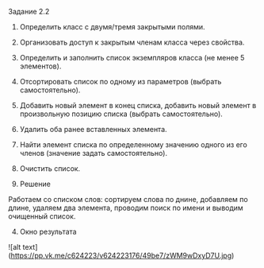 Задание 2.2
1) Определить класс с двумя/тремя закрытыми полями.
2) Организовать доступ к закрытым членам класса через свойства.
3) Определить и заполнить список экземпляров класса (не менее 5
элементов).
4) Отсортировать список по одному из параметров (выбрать
самостоятельно).
5) Добавить новый элемент в конец списка, добавить новый элемент в
произвольную позицию списка (выбрать самостоятельно).
6) Удалить оба ранее вставленных элемента.
7) Найти элемент списка по определенному значению одного из его членов
(значение задать самостоятельно).
8) Очистить список. 

2) Решение

Работаем со списком слов: сортируем слова по днине, добавляем по длине, удаляем два элемента,
проводим поиск по имени и выводим очищенный список.

4) Окно результата

![alt text] (https://pp.vk.me/c624223/v624223176/49be7/zWM9wDxyD7U.jpg)

